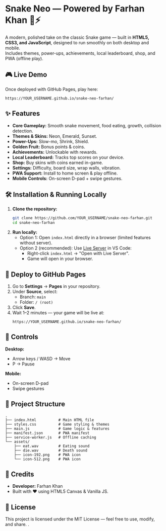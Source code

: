 # Snake Neo — Powered by Farhan Khan 🐍⚡

A modern, polished take on the classic Snake game — built in **HTML5, CSS3, and JavaScript**, designed to run smoothly on both desktop and mobile.  
Includes themes, power-ups, achievements, local leaderboard, shop, and PWA (offline play).

## 🎮 Live Demo
Once deployed with GitHub Pages, play here:  
```
https://YOUR_USERNAME.github.io/snake-neo-farhan/
```

## ✨ Features
- **Core Gameplay:** Smooth snake movement, food eating, growth, collision detection.
- **Themes & Skins:** Neon, Emerald, Sunset.
- **Power-Ups:** Slow-mo, Shrink, Shield.
- **Golden Fruit:** Bonus points & coins.
- **Achievements:** Unlockable with rewards.
- **Local Leaderboard:** Tracks top scores on your device.
- **Shop:** Buy skins with coins earned in-game.
- **Settings:** Difficulty, board size, wrap walls, vibration.
- **PWA Support:** Install to home screen & play offline.
- **Mobile Controls:** On-screen D-pad + swipe gestures.

## 🛠 Installation & Running Locally
1. **Clone the repository:**
   ```bash
   git clone https://github.com/YOUR_USERNAME/snake-neo-farhan.git
   cd snake-neo-farhan
   ```
2. **Run locally:**
   - Option 1: Open `index.html` directly in a browser (limited features without server).
   - Option 2 (recommended): Use [Live Server](https://marketplace.visualstudio.com/items?itemName=ritwickdey.LiveServer) in VS Code:
     - Right-click `index.html` → "Open with Live Server".
     - Game will open in your browser.

## 🚀 Deploy to GitHub Pages
1. Go to **Settings** → **Pages** in your repository.
2. Under **Source**, select:
   - Branch: `main`
   - Folder: `/ (root)`
3. Click **Save**.
4. Wait 1–2 minutes — your game will be live at:
   ```
   https://YOUR_USERNAME.github.io/snake-neo-farhan/
   ```

## 🎯 Controls
**Desktop:**
- Arrow keys / WASD → Move
- P → Pause

**Mobile:**
- On-screen D-pad
- Swipe gestures

## 📂 Project Structure
```
.
├── index.html          # Main HTML file
├── styles.css          # Game styling & themes
├── main.js             # Game logic & features
├── manifest.json       # PWA manifest
├── service-worker.js   # Offline caching
└── assets/
    ├── eat.wav         # Eating sound
    ├── die.wav         # Death sound
    ├── icon-192.png    # PWA icon
    └── icon-512.png    # PWA icon
```

## 📝 Credits
- **Developer:** Farhan Khan
- Built with ❤️ using HTML5 Canvas & Vanilla JS.

## 📜 License
This project is licensed under the MIT License — feel free to use, modify, and share.
.
